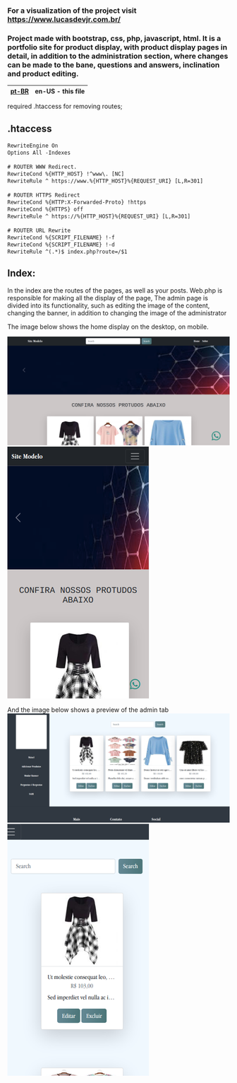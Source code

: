 ### For a visualization of the project visit https://www.lucasdevjr.com.br/

### Project made with bootstrap, css, php, javascript, html. It is a portfolio site for product display, with product display pages in detail, in addition to the administration section, where changes can be made to the bane, questions and answers, inclination and product editing.
| [pt-BR](README.pt-BR.md) | en-US - this file |
|---|---|

required .htaccess for removing routes;

## .htaccess

```apacheconf
RewriteEngine On
Options All -Indexes

# ROUTER WWW Redirect.
RewriteCond %{HTTP_HOST} !^www\. [NC]
RewriteRule ^ https://www.%{HTTP_HOST}%{REQUEST_URI} [L,R=301]

# ROUTER HTTPS Redirect
RewriteCond %{HTTP:X-Forwarded-Proto} !https
RewriteCond %{HTTPS} off
RewriteRule ^ https://%{HTTP_HOST}%{REQUEST_URI} [L,R=301]

# ROUTER URL Rewrite
RewriteCond %{SCRIPT_FILENAME} !-f
RewriteCond %{SCRIPT_FILENAME} !-d
RewriteRule ^(.*)$ index.php?route=/$1
```
## Index:


In the index are the routes of the pages, as well as your posts. Web.php is responsible for making all the display of the page, The admin page is divided into its functionality, such as editing the image of the content, changing the banner, in addition to changing the image of the administrator

The image below shows the home display on the desktop, on mobile.

![home](/readmeImag/home.png)
![home](/readmeImag/homeMobile.png)

And the image below shows a preview of the admin tab
![painel](/readmeImag/painel.png)
![painel](/readmeImag/painelMobile.png)





